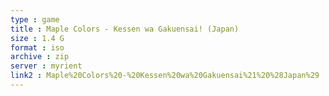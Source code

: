 ```yaml
---
type : game
title : Maple Colors - Kessen wa Gakuensai! (Japan)
size : 1.4 G
format : iso
archive : zip
server : myrient
link2 : Maple%20Colors%20-%20Kessen%20wa%20Gakuensai%21%20%28Japan%29
---
```

